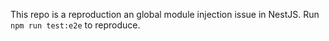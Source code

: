 This repo is a reproduction an global module injection issue in NestJS.
Run `npm run test:e2e` to reproduce.
